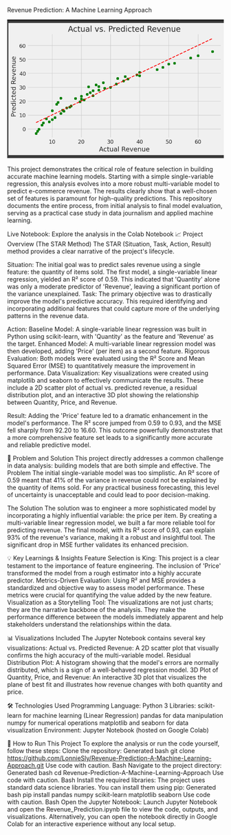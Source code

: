 Revenue Prediction: A Machine Learning Approach

![Project Banner](images/actual_vs_predicted.png)

This project demonstrates the critical role of feature selection in building accurate machine learning models. Starting with a simple single-variable regression, this analysis evolves into a more robust multi-variable model to predict e-commerce revenue. The results clearly show that a well-chosen set of features is paramount for high-quality predictions.
This repository documents the entire process, from initial analysis to final model evaluation, serving as a practical case study in data journalism and applied machine learning.

Live Notebook: Explore the analysis in the Colab Notebook
📈 Project Overview (The STAR Method)
The STAR (Situation, Task, Action, Result) method provides a clear narrative of the project's lifecycle.

Situation: The initial goal was to predict sales revenue using a single feature: the quantity of items sold. The first model, a single-variable linear regression, yielded an R² score of 0.59. This indicated that 'Quantity' alone was only a moderate predictor of 'Revenue', leaving a significant portion of the variance unexplained.
Task: The primary objective was to drastically improve the model's predictive accuracy. This required identifying and incorporating additional features that could capture more of the underlying patterns in the revenue data.

Action:
Baseline Model: A single-variable linear regression was built in Python using scikit-learn, with 'Quantity' as the feature and 'Revenue' as the target.
Enhanced Model: A multi-variable linear regression model was then developed, adding 'Price' (per item) as a second feature.
Rigorous Evaluation: Both models were evaluated using the R² Score and Mean Squared Error (MSE) to quantitatively measure the improvement in performance.
Data Visualization: Key visualizations were created using matplotlib and seaborn to effectively communicate the results. These include a 2D scatter plot of actual vs. predicted revenue, a residual distribution plot, and an interactive 3D plot showing the relationship between Quantity, Price, and Revenue.

Result: Adding the 'Price' feature led to a dramatic enhancement in the model's performance. The R² score jumped from 0.59 to 0.93, and the MSE fell sharply from 92.20 to 16.60. This outcome powerfully demonstrates that a more comprehensive feature set leads to a significantly more accurate and reliable predictive model.

🎯 Problem and Solution
This project directly addresses a common challenge in data analysis: building models that are both simple and effective.
The Problem
The initial single-variable model was too simplistic. An R² score of 0.59 meant that 41% of the variance in revenue could not be explained by the quantity of items sold. For any practical business forecasting, this level of uncertainty is unacceptable and could lead to poor decision-making.

The Solution
The solution was to engineer a more sophisticated model by incorporating a highly influential variable: the price per item. By creating a multi-variable linear regression model, we built a far more reliable tool for predicting revenue. The final model, with its R² score of 0.93, can explain 93% of the revenue's variance, making it a robust and insightful tool. The significant drop in MSE further validates its enhanced precision.

💡 Key Learnings & Insights
Feature Selection is King: This project is a clear testament to the importance of feature engineering. The inclusion of 'Price' transformed the model from a rough estimator into a highly accurate predictor.
Metrics-Driven Evaluation: Using R² and MSE provides a standardized and objective way to assess model performance. These metrics were crucial for quantifying the value added by the new feature.
Visualization as a Storytelling Tool: The visualizations are not just charts; they are the narrative backbone of the analysis. They make the performance difference between the models immediately apparent and help stakeholders understand the relationships within the data.

📊 Visualizations Included
The Jupyter Notebook contains several key visualizations:
Actual vs. Predicted Revenue: A 2D scatter plot that visually confirms the high accuracy of the multi-variable model.
Residual Distribution Plot: A histogram showing that the model's errors are normally distributed, which is a sign of a well-behaved regression model.
3D Plot of Quantity, Price, and Revenue: An interactive 3D plot that visualizes the plane of best fit and illustrates how revenue changes with both quantity and price.

🛠️ Technologies Used
Programming Language: Python 3
Libraries:
scikit-learn for machine learning (Linear Regression)
pandas for data manipulation
numpy for numerical operations
matplotlib and seaborn for data visualization
Environment: Jupyter Notebook (hosted on Google Colab)

🚀 How to Run This Project
To explore the analysis or run the code yourself, follow these steps:
Clone the repository:
Generated bash
git clone https://github.com/LonnieSly/Revenue-Prediction-A-Machine-Learning-Approach.git
Use code with caution.
Bash
Navigate to the project directory:
Generated bash
cd Revenue-Prediction-A-Machine-Learning-Approach
Use code with caution.
Bash
Install the required libraries:
The project uses standard data science libraries. You can install them using pip:
Generated bash
pip install pandas numpy scikit-learn matplotlib seaborn
Use code with caution.
Bash
Open the Jupyter Notebook:
Launch Jupyter Notebook and open the Revenue_Prediction.ipynb file to view the code, outputs, and visualizations.
Alternatively, you can open the notebook directly in Google Colab for an interactive experience without any local setup.
